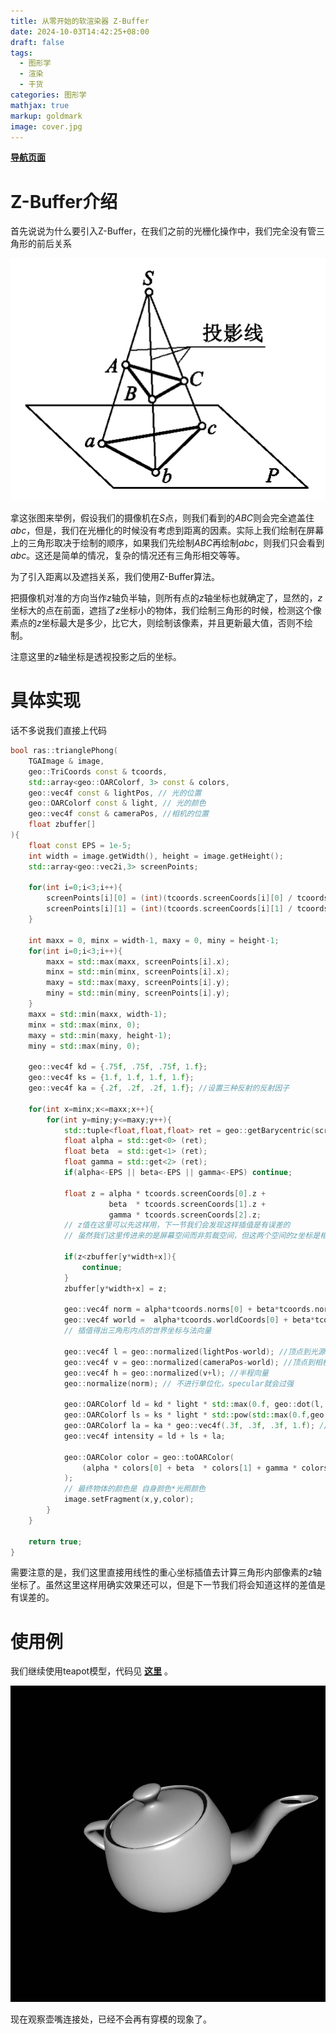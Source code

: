 ```yaml
---
title: 从零开始的软渲染器 Z-Buffer
date: 2024-10-03T14:42:25+08:00
draft: false
tags:
  - 图形学
  - 渲染
  - 干货
categories: 图形学
mathjax: true
markup: goldmark
image: cover.jpg
---
```


<u>**[导航页面](../从零开始的软渲染器-导航/)**</u>

# Z-Buffer介绍

首先说说为什么要引入Z-Buffer，在我们之前的光栅化操作中，我们完全没有管三角形的前后关系

![2.jpg](2.jpg)

拿这张图来举例，假设我们的摄像机在$S$点，则我们看到的$ABC$则会完全遮盖住$abc$，但是，我们在光栅化的时候没有考虑到距离的因素。实际上我们绘制在屏幕上的三角形取决于绘制的顺序，如果我们先绘制$ABC$再绘制$abc$，则我们只会看到$abc$。这还是简单的情况，复杂的情况还有三角形相交等等。

为了引入距离以及遮挡关系，我们使用Z-Buffer算法。

把摄像机对准的方向当作$z$轴负半轴，则所有点的$z$轴坐标也就确定了，显然的，$z$坐标大的点在前面，遮挡了$z$坐标小的物体，我们绘制三角形的时候，检测这个像素点的$z$坐标最大是多少，比它大，则绘制该像素，并且更新最大值，否则不绘制。

注意这里的$z$轴坐标是透视投影之后的坐标。

# 具体实现

话不多说我们直接上代码

```cpp
bool ras::trianglePhong(
    TGAImage & image,
    geo::TriCoords const & tcoords,
    std::array<geo::OARColorf, 3> const & colors,
    geo::vec4f const & lightPos, // 光的位置
    geo::OARColorf const & light, // 光的颜色
    geo::vec4f const & cameraPos, //相机的位置
    float zbuffer[]
){
    float const EPS = 1e-5;
    int width = image.getWidth(), height = image.getHeight();
    std::array<geo::vec2i,3> screenPoints;

    for(int i=0;i<3;i++){
        screenPoints[i][0] = (int)(tcoords.screenCoords[i][0] / tcoords.screenCoords[i].w+.5f);
        screenPoints[i][1] = (int)(tcoords.screenCoords[i][1] / tcoords.screenCoords[i].w+.5f);
    }

    int maxx = 0, minx = width-1, maxy = 0, miny = height-1;
    for(int i=0;i<3;i++){
        maxx = std::max(maxx, screenPoints[i].x);
        minx = std::min(minx, screenPoints[i].x);
        maxy = std::max(maxy, screenPoints[i].y);
        miny = std::min(miny, screenPoints[i].y);
    }
    maxx = std::min(maxx, width-1);
    minx = std::max(minx, 0);
    maxy = std::min(maxy, height-1);
    miny = std::max(miny, 0);

    geo::vec4f kd = {.75f, .75f, .75f, 1.f};
    geo::vec4f ks = {1.f, 1.f, 1.f, 1.f};
    geo::vec4f ka = {.2f, .2f, .2f, 1.f}; //设置三种反射的反射因子

    for(int x=minx;x<=maxx;x++){
        for(int y=miny;y<=maxy;y++){
            std::tuple<float,float,float> ret = geo::getBarycentric(screenPoints, geo::vec2i(x,y));
            float alpha = std::get<0> (ret);
            float beta  = std::get<1> (ret);
            float gamma = std::get<2> (ret);
            if(alpha<-EPS || beta<-EPS || gamma<-EPS) continue;

            float z = alpha * tcoords.screenCoords[0].z +
                      beta  * tcoords.screenCoords[1].z +
                      gamma * tcoords.screenCoords[2].z;
            // z值在这里可以先这样用，下一节我们会发现这样插值是有误差的
            // 虽然我们这里传进来的是屏幕空间而非剪裁空间，但这两个空间的z坐标是相同的

            if(z<zbuffer[y*width+x]){
                continue;
            }
            zbuffer[y*width+x] = z;

            geo::vec4f norm = alpha*tcoords.norms[0] + beta*tcoords.norms[1] + gamma*tcoords.norms[2];
            geo::vec4f world =  alpha*tcoords.worldCoords[0] + beta*tcoords.worldCoords[1] + gamma*tcoords.worldCoords[2];
            // 插值得出三角形内点的世界坐标与法向量

            geo::vec4f l = geo::normalized(lightPos-world); //顶点到光源的单位向量
            geo::vec4f v = geo::normalized(cameraPos-world); //顶点到相机的单位向量
            geo::vec4f h = geo::normalized(v+l); //半程向量
            geo::normalize(norm); // 不进行单位化，specular就会过强

            geo::OARColorf ld = kd * light * std::max(0.f, geo::dot(l, norm));
            geo::OARColorf ls = ks * light * std::pow(std::max(0.f,geo::dot(norm, h)), 100.f);
            geo::OARColorf la = ka * geo::vec4f(.3f, .3f, .3f, 1.f); //三种光强
            geo::vec4f intensity = ld + ls + la;

            geo::OARColor color = geo::toOARColor(
                (alpha * colors[0] + beta  * colors[1] + gamma * colors[2]) * intensity
            );
            // 最终物体的颜色是 自身颜色*光照颜色
            image.setFragment(x,y,color);
        }
    }

    return true;
}
```

需要注意的是，我们这里直接用线性的重心坐标插值去计算三角形内部像素的$z$轴坐标了。虽然这里这样用确实效果还可以，但是下一节我们将会知道这样的差值是有误差的。

# 使用例

我们继续使用teapot模型，代码见 **[这里](https://github.com/kegalas/oar/blob/main/tutorial/chapter7/src/main.cpp)**  。

![1.jpg](1.jpg)

现在观察壶嘴连接处，已经不会再有穿模的现象了。
